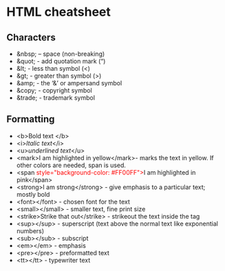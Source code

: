 # HTML cheatsheet

## Characters

- &amp;nbsp; – space (non-breaking)
- &amp;quot; - add quotation mark (“)
- &amp;lt; - less than symbol (&lt;)
- &amp;gt; - greater than symbol (&gt;)
- &amp;amp; - the ‘&amp;’ or ampersand symbol
- &amp;copy; - copyright symbol
- &amp;trade; - trademark symbol

## Formatting

<ul>
<li>&lt;b&gt;Bold text &lt;/b&gt;</li>
<li>&lt;i&gt;<em>Italic text</em>&lt;/i&gt;</li>
<li>&lt;u&gt;<em>underlined text</em>&lt;/u&gt;</li>
<li>&lt;mark&gt;I am highlighted in yellow&lt;/mark&gt;- marks the text in yellow. If other colors are needed, span is used.</li>
<li><span>&lt;span</span> <span style="color: #ff0000;">style="background-color: #FF00FF"<span>&gt;</span></span>I am highlighted in pink<span>&lt;/span&gt;</span></li>
<li><span>&lt;strong&gt;</span>I am strong<span>&lt;/strong&gt;</span> - give emphasis to a particular text; mostly bold</li>
<li><span>&lt;font&gt;&lt;/font&gt; -</span> chosen font for the text</li>
<li><span>&lt;small&gt;&lt;/small&gt; -</span> smaller text, fine print size</li>
<li><span>&lt;strike&gt;</span>Strike that out<span>&lt;/strike&gt;</span> - strikeout the text inside the tag</li>
<li>&lt;sup&gt;&lt;/sup&gt; - superscript (text above the normal text like exponential numbers)</li>
<li><span>&lt;sub&gt;&lt;/sub&gt;</span> - subscript</li>
<li><span>&lt;em&gt;&lt;/em&gt;</span> - emphasis</li>
<li><span>&lt;pre&gt;&lt;/pre&gt;</span> - preformatted text</li>
<li><span>&lt;tt&gt;&lt;/tt&gt;</span> - typewriter text</li>
</ul>
